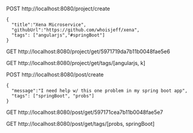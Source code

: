 POST http://localhost:8080/project/create
```
{
  "title":"Xena Microservice",
  "githubUrl":"https://github.com/whoisjeff/xena",
  "tags": ["angularjs","#springBoot"]
}
```
 

GET http://localhost:8080/project/get/5971719da7b11b0048fae5e6


GET http://localhost:8080/project/get/tags/[angularjs, k]



POST http://localhost:8080/post/create
```
{
  "message":"I need help w/ this one problem in my spring boot app",
  "tags": ["springBoot", "probs"]
}
```
GET http://localhost:8080/post/get/597171cea7b11b0048fae5e7

GET http://localhost:8080/post/get/tags/[probs, springBoot]
